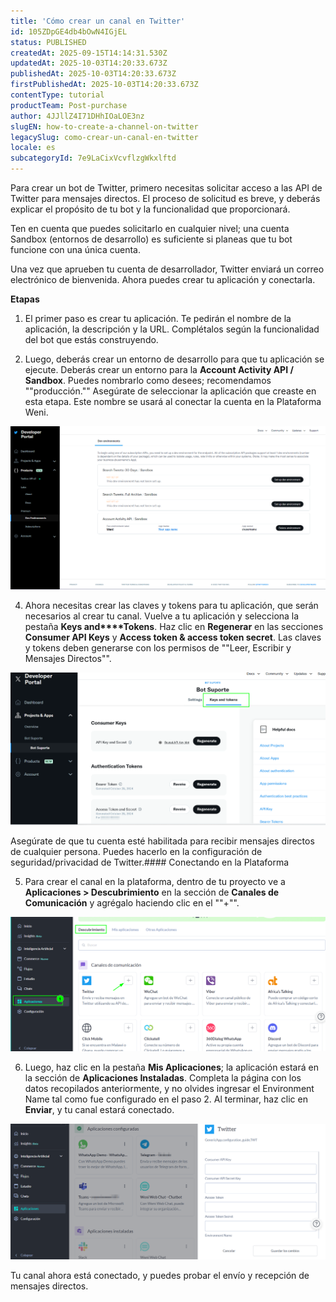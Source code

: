 ```yaml
---
title: 'Cómo crear un canal en Twitter'
id: 105ZDpGE4db4bOwN4IGjEL
status: PUBLISHED
createdAt: 2025-09-15T14:14:31.530Z
updatedAt: 2025-10-03T14:20:33.673Z
publishedAt: 2025-10-03T14:20:33.673Z
firstPublishedAt: 2025-10-03T14:20:33.673Z
contentType: tutorial
productTeam: Post-purchase
author: 4JJllZ4I71DHhIOaLOE3nz
slugEN: how-to-create-a-channel-on-twitter
legacySlug: como-crear-un-canal-en-twitter
locale: es
subcategoryId: 7e9LaCixVcvflzgWkxlftd
---
```


Para crear un bot de Twitter, primero necesitas solicitar acceso a las API de Twitter para mensajes directos. El proceso de solicitud es breve, y deberás explicar el propósito de tu bot y la funcionalidad que proporcionará.

Ten en cuenta que puedes solicitarlo en cualquier nivel; una cuenta Sandbox (entornos de desarrollo) es suficiente si planeas que tu bot funcione con una única cuenta.

Una vez que aprueben tu cuenta de desarrollador, Twitter enviará un correo electrónico de bienvenida. Ahora puedes crear tu aplicación y conectarla.

**Etapas**

1. El primer paso es crear tu aplicación. Te pedirán el nombre de la aplicación, la descripción y la URL. Complétalos según la funcionalidad del bot que estás construyendo.

2. Luego, deberás crear un entorno de desarrollo para que tu aplicación se ejecute. Deberás crear un entorno para la **Account Activity API / Sandbox**. Puedes nombrarlo como desees; recomendamos ""producción."" Asegúrate de seleccionar la aplicación que creaste en esta etapa.
Este nombre se usará al conectar la cuenta en la Plataforma Weni.

![](https://raw.githubusercontent.com/vtexdocs/help-center-content/refs/heads/main/docs/es/tutorials/weni-by-vtex/integraciones/como-crear-un-canal-en-twitter_1.png)

4. Ahora necesitas crear las claves y tokens para tu aplicación, que serán necesarios al crear tu canal. Vuelve a tu aplicación y selecciona la pestaña **Keys and****Tokens**. Haz clic en **Regenerar** en las secciones **Consumer API Keys** y **Access token \& access token secret**. Las claves y tokens deben generarse con los permisos de ""Leer, Escribir y Mensajes Directos"".

![](https://raw.githubusercontent.com/vtexdocs/help-center-content/refs/heads/main/docs/es/tutorials/weni-by-vtex/integraciones/como-crear-un-canal-en-twitter_2.png)

Asegúrate de que tu cuenta esté habilitada para recibir mensajes directos de cualquier persona. Puedes hacerlo en la configuración de seguridad/privacidad de Twitter.#### Conectando en la Plataforma

5. Para crear el canal en la plataforma, dentro de tu proyecto ve a **Aplicaciones > Descubrimiento** en la sección de **Canales de Comunicación** y agrégalo haciendo clic en el ""\+"".

![](https://raw.githubusercontent.com/vtexdocs/help-center-content/refs/heads/main/docs/es/tutorials/weni-by-vtex/integraciones/como-crear-un-canal-en-twitter_3.png)

6. Luego, haz clic en la pestaña **Mis Aplicaciones**; la aplicación estará en la sección de **Aplicaciones Instaladas**. Completa la página con los datos recopilados anteriormente, y no olvides ingresar el Environment Name tal como fue configurado en el paso 2\. Al terminar, haz clic en **Enviar**, y tu canal estará conectado.

![](https://raw.githubusercontent.com/vtexdocs/help-center-content/refs/heads/main/docs/es/tutorials/weni-by-vtex/integraciones/como-crear-un-canal-en-twitter_4.png)

Tu canal ahora está conectado, y puedes probar el envío y recepción de mensajes directos.
